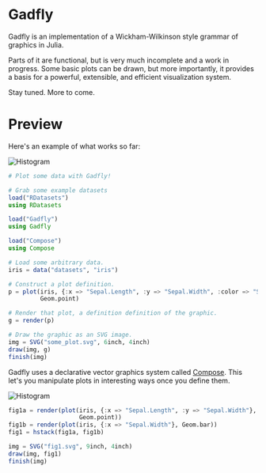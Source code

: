 # Gadfly

Gadfly is an implementation of a Wickham-Wilkinson style grammar of graphics in
Julia.

Parts of it are functional, but is very much incomplete and a work in progress.
Some basic plots can be drawn, but more importantly, it provides a basis for a
powerful, extensible, and efficient visualization system.

Stay tuned. More to come.

# Preview

Here's an example of what works so far:

![Histogram](http://dcjones.github.com/gadfly/iris3.svg)

```julia
# Plot some data with Gadfly!

# Grab some example datasets
load("RDatasets")
using RDatasets

load("Gadfly")
using Gadfly

load("Compose")
using Compose

# Load some arbitrary data.
iris = data("datasets", "iris")

# Construct a plot definition.
p = plot(iris, {:x => "Sepal.Length", :y => "Sepal.Width", :color => "Species"},
         Geom.point)

# Render that plot, a definition definition of the graphic.
g = render(p)

# Draw the graphic as an SVG image.
img = SVG("some_plot.svg", 6inch, 4inch)
draw(img, g)
finish(img)
```

Gadfly uses a declarative vector graphics system called
[Compose](https://github.com/dcjones/compose). This let's you manipulate plots
in interesting ways once you define them.

![Histogram](http://dcjones.github.com/gadfly/two_plots.svg)

```julia
fig1a = render(plot(iris, {:x => "Sepal.Length", :y => "Sepal.Width"},
                    Geom.point))
fig1b = render(plot(iris, {:x => "Sepal.Width"}, Geom.bar))
fig1 = hstack(fig1a, fig1b)

img = SVG("fig1.svg", 9inch, 4inch)
draw(img, fig1)
finish(img)
```

